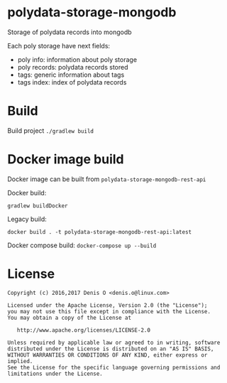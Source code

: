 # polydata-storage-mongodb

Storage of polydata records into mongodb

Each poly storage have next fields:
 - poly info: information about poly storage 
 - poly records: polydata records stored
 - tags: generic information about tags
 - tags index: index of polydata records
 
# Build
 
 Build project `./gradlew build`
 
# Docker image build

 Docker image can be built from `polydata-storage-mongodb-rest-api`

 Docker build:

 `gradlew buildDocker`
 
 Legacy build:
   
 `docker build . -t polydata-storage-mongodb-rest-api:latest` 

 Docker compose build:
 `docker-compose up --build`
 
 
License
=======
 
    Copyright (c) 2016,2017 Denis O <denis.o@linux.com>
 
    Licensed under the Apache License, Version 2.0 (the "License");
    you may not use this file except in compliance with the License.
    You may obtain a copy of the License at
 
       http://www.apache.org/licenses/LICENSE-2.0
 
    Unless required by applicable law or agreed to in writing, software
    distributed under the License is distributed on an "AS IS" BASIS,
    WITHOUT WARRANTIES OR CONDITIONS OF ANY KIND, either express or implied.
    See the License for the specific language governing permissions and
    limitations under the License.
